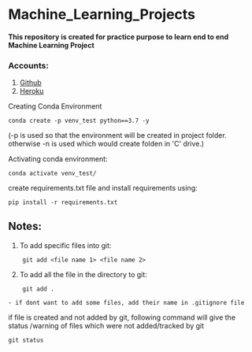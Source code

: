 # Machine_Learning_Projects
#### This repository is created for practice purpose to learn end to end Machine Learning Project 

### Accounts:

1. [Github](https://github.com/sagark721)
2. [Heroku](https://dashboard.heroku.com/account)

Creating Conda Environment

```
conda create -p venv_test python==3.7 -y
```
(-p is used so that the environment will be created in project folder. otherwise -n is used which would create folden in 'C' drive.)




Activating conda environment:
```
conda activate venv_test/
```


create requirements.txt file and install requirements using:
```
pip install -r requirements.txt
```

## Notes:
1. To add specific files into git:
```
    git add <file name 1> <file name 2>
```

2. To add all the file in the directory to git:
```
    git add .
```

    - if dont want to add some files, add their name in .gitignore file

if file is created and not added by git, following command will give the status /warning of files which were not added/tracked by git

```
git status
```

